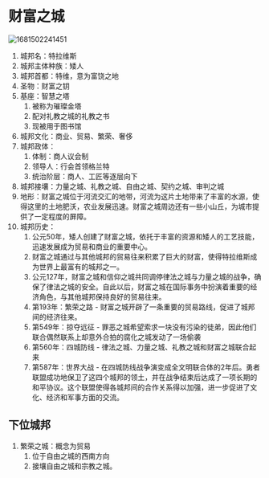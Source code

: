 # 财富之城

![1681502241451](https://image-1256090486.cos-website.ap-beijing.myqcloud.com/image1681502241451.png)

1. 城邦名：特拉维斯
2. 城邦主体种族：矮人
3. 城邦首都：特维，意为富饶之地
4. 圣物：财富之钥
5. 基座：智慧之塔
   1. 被称为璀璨金塔
   2. 配对礼教之城的礼教之书
   3. 现被用于图书馆
6. 城邦文化：商业、贸易、繁荣、奢侈
7. 城邦政体：
   1. 体制：商人议会制
   2. 领导人：行会首领格兰特
   3. 统治阶层：商人、工匠等逐层向下
8. 城邦接壤：力量之城、礼教之城、自由之城、契约之城、审判之城
9. 地形：财富之城位于河流交汇的地带，河流为这片土地带来了丰富的水源，使得这里的土地肥沃，农业发展迅速。财富之城周边还有一些小山丘，为城市提供了一定程度的屏障。
10. 城邦历史：
    1. 公元50年，矮人创建了财富之城，依托于丰富的资源和矮人的工艺技能，迅速发展成为贸易和商业的重要中心。
    2. 财富之城通过与其他城邦的贸易往来积累了巨大的财富，使得特拉维斯成为世界上最富有的城邦之一。
    3. 公元127年，财富之城和信仰之城共同调停律法之城与力量之城的战争，确保了律法之城的安全。自此以后，财富之城在国际事务中扮演着重要的经济角色，与其他城邦保持良好的贸易往来。
    4. 第193年：繁荣之路 - 财富之城开辟了一条重要的贸易路线，促进了城邦间的经济往来。
    5. 第549年：掠夺远征 - 罪恶之城希望索求一块没有污染的徒弟，因此他们联合偶然联系上却意外合拍的腐化之城发动了一场偷袭
    6. 第560年：四城防线 - 律法之城、力量之城、礼教之城和财富之城联合起来
    7. 第587年：世界大战 - 在四城防线战争演变成全文明联合体的2年后。勇者联盟成功地保卫了这四个城邦的领土，并在战争结束后达成了一项长期的和平协议。这个联盟使得各城邦间的合作关系得以加强，进一步促进了文化、经济和军事方面的交流。

## 下位城邦

1. 繁荣之城：概念为贸易
   1. 位于自由之城的西南方向
   2. 接壤自由之城和宗教之城。